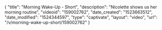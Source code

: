 {
    "title": "Morning Wake-Up - Short",
    "description": "Nicolette shows us her morning routine",
    "videoid": "159002762",
    "date_created": "1523663512",
    "date_modified": "1524344597",
    "type": "captivate",
    "layout": "video",
    "url": "\/v\/morning-wake-up-short\/159002762"
}